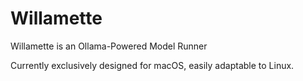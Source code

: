 # Willamette
Willamette is an Ollama-Powered Model Runner

Currently exclusively designed for macOS, easily adaptable to Linux.
